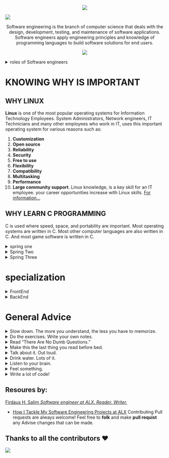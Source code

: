 <p align="center">
  <a href="https://github.com/DenverCoder1/readme-typing-svg"><img src="https://readme-typing-svg.herokuapp.com?lines=Welcome+to+the+journey+of;Doing+the+hard+thing&center=true&width=380&height=45"></a>
</p>

![](https://github.com/AdamsGeeky/Alx_holberlton_S_Eng_journey/blob/main/Alx-Holberton.jpg)

<p align="center"><span style="text-color: read,">Software engineering</span> is the branch of computer science that deals with the design, development, testing, and maintenance of software applications. Software engineers apply engineering principles and knowledge of programming languages to build software solutions for end users.
</p>        
  
<p align="center">
  <a href="https://github.com/DenverCoder1/readme-typing-svg"><img src="https://readme-typing-svg.herokuapp.com?lines=WHOW+IS+AN+ENGINEER;INNOVATOR+INVENTOR+PROLEM+SOLVER;they+Create+Solution;To+enthance+human+productivity&center=true&width=380&height=45"></a>
</p>
 
<details> 
  <summary> roles of Software engineers </summary>
  <ul> 
    <li> - Designing and maintaining software systems </li>
    <li> - Evaluating and testing new software programs </li>
    <li> - Optimizing software for speed and scalability </li>
    <li> - Writing and testing code </li>
    <li> - Consulting with clients, engineers, security specialists, and other stakeholders  </li>
    <li> - Presenting new features to stakeholders and internal customers  </li>
  </ul>    
</details>

# KNOWING WHY IS IMPORTANT
## WHY LINUX
**Linux** is one of the most popular operating systems for Information Technology Employees. System Administrators, Network engineers, IT Technicians and many other employees who work in IT, uses this important operating system for various reasons such as:
1. **Customization**
2. **Open source**
3. **Reliability**
4. **Security**
5. **Free to use**
6. **Flexibility**
7. **Compatibility**
8. **Multitasking**
9. **Performance**
10. **Large community support**.
Linux knowledge, is a key skill for an IT employee.
your career opportunities increase with Linux skills. [For information...](https://blog.eduonix.com/system-programming/top-10-reasons-learn-linux/)  
## WHY LEARN C PROGRAMMING
C is used where speed, space, and portability are important. Most operating systems are written in C. Most other computer languages are also written in C. And most game software is written in C. 

<details> 
<summary> spring one </summary> 

- [ ] Git & command line editors
- [ ] Introduction to Bash
- [ ] C - first statements
- [ ] C - pointers
- [ ] C - recursion
- [ ] C - static library
- [ ] C - memory allocation
- [ ] C - preprocessor
- [ ] C - variadic functions
- [ ] C - bit manipulation
- [ ] C - file I/O
- [ ] Singly linked lists
- [ ] Create your own printf
- [ ] Create your own Shell
</details>

<details> 
<summary> Spring Two </summary> 

- [ ] Python - first statements
- [ ] Python - import & modules
- [ ] Python - data structures
- [ ] Python - exceptions
- [ ] Python - classes
- [ ] Python - inheritance
- [ ] Python - file I/O
- [ ] Python - JSON serialization / deserialization
- [ ] HTML/CSS introduction
- [ ] SQL - basic queries
- [ ] SQL - join queries
- [ ] C - dynamic libraries
- [ ] C - makefiles
- [ ] Doubly linked lists
- [ ] Stack and Queues
- [ ] Hash tables
- [ ] Sorting algorithms
- [ ] Binary trees
- [ ] Bash - scripting
- [ ] Unix processes and signals
- [ ] Regex
- [ ] Network introduction
</details>

<details> 
<summary> Spring Three </summary> 

- [ ] Python - Object-relational mapping
- [ ] Python - Web framework
- [ ] Python - RESTful API
- [ ] Python - web scraping
- [ ] Javascript - first statements
- [ ] Javascript - objects
- [ ] Javascript - scopes and closures
- [ ] Javascript - web scraping
- [ ] Search algorithms
- [ ] SSH
- [ ] SSL certificate
- [ ] Web server
- [ ] Load balancer
- [ ] Firewall
- [ ] MySQL primary-replica
- [ ] Server monitoring
- [ ] Code deployment
- [ ] Postmortem
- [ ] Webstack debugging
- [ ] Portfolio project
</details>

# specialization 

<details> 
<summary> FrontEnd </summary>

- [ ] ES6 introduction / promise
- [ ] ES6 classes / data manipulation
- [ ] TypeScript
- [ ] HTML / CSS advanced
- [ ] Developer tools
- [ ] Responsive design
- [ ] Webpack
- [ ] React introduction / props
- [ ] React component
- [ ] React inline-styling
- [ ] React state / immutable
- [ ] React Redux - action creator/normalizr
- [ ] React Redux -reducer/selector
- [ ] React Redux -connector/provider
</details>

<details> 
<summary> BackEnd </summary> 

- [ ] ES6 introduction / promise
- [ ] ES6 classes / data manipulation
- [ ] TypeScript
- [ ] Python
- [ ] async
- [ ] MySQL advanced
- [ ] NoSQL introduction
- [ ] Redis introduction
- [ ] API Pagination
- [ ] Caching algorithms
- [ ] Unit & integration tests
- [ ] i18n
- [ ] Personal data
- [ ] User authentications
- [ ] Node JS introduction
- [ ] Queuing system
- [ ] GraphQL API
- [ ] Async file API
</details>

# General Advice
<details> 
<summary> Slow down. The more you understand, the less you have to memorize.</summary>
Don’t just read. Stop and think. When the book asks you a question, don’t just skip to the answer. Imagine
that someone really is asking the question. The more deeply you force your brain to think, the better
chance you have of learning and remembering.
</details>

<details> 
<summary> Do the exercises. Write your own notes.</summary>
We put them in, but if we did them for you, that would be like having someone else do your workouts
for you. And don’t just look at the exercises. Use a pencil. There’s plenty of evidence that physical
activity while learning can increase the learning.
</details>

<details> 
<summary> Read “There Are No Dumb Questions.”</summary>
That means all of them. They’re not optional sidebars, they’re part of the core content!
Don’t skip them.
</details>

<details> 
<summary>Make this the last thing you read before bed. </summary>
Or at least the last challenging thing. Part of the learning (especially the transfer to
long-term memory) happens after you put the book down. Your brain needs time on its own, to do more
processing. If you put in something new during that processing time, some of what you just learned will
be lost.
</details>

<details> 
<summary> Talk about it. Out loud.</summary>
Speaking activates a different part of the brain. If
you’re trying to understand something, or increase your chance of remembering it later, say it out loud.
Better still, try to explain it out loud to someone else. You’ll learn more quickly, and you might uncover
ideas you hadn’t known were there when you were reading about it.
</details>

<details> 
<summary> Drink water. Lots of it.</summary>
Your brain works best in a nice bath of fluid. Dehydration (which can happen before you ever
feel thirsty) decreases cognitive function.
</details>

<details> 
<summary>Listen to your brain.</summary>
Pay attention to whether your brain is getting overloaded. If you find yourself starting to skim
the surface or forget what you just read, it’s time for a break. Once you go past a certain point, you
won’t learn faster by trying to shove more in, and you might even hurt the process.
</details>

<details> 
<summary>Feel something.</summary>
Your brain needs to know that this matters. Get involved with the stories. Make up your own
captions for the photos. Groaning over a bad joke is still better than feeling nothing at all
</details>

<details> 
<summary>Write a lot of code!</summary>
There’s only one way to learn to program: write a lot of code. And that’s what you’re going
to do throughout this book. Coding is a skill, and the only way to get good at it is to practice. We’re
going to give you a lot of practice: every chapter has exercises that pose a problem for you to solve. Don’t just skip over them—a lot of the learning happens when you solve the exercises. We included a solution to each exercise—don’t be afraid to peek at the solution if you get stuck! (It’s easy to get snagged on something small.) But try to solve the problem before you look at the solution. And definitely get it working before you move on to the next part of the book
</details>

## Resoures by:
[Firdaus H. Salim *Software engineer at ALX. Reader. Writer.*](https://github.com/betascribbles)<br/>
 - [How I Tackle My Software Engineering Projects at ALX](https://medium.com/alx-africa/how-i-tackle-my-software-engineering-projects-at-alx-610f3f5a6448)
 Contributing
Pull requests are always welcome! Feel free to **folk** and make **pull requist** any Advise changes that can be made.
## Thanks to all the contributors ❤️
<a href="https://github.com/AdamsGeeky/Alx_holberlton_S_Eng_journey/graphs/contributors">
  <img src="https://contrib.rocks/image?repo=AdamsGeeky/Alx_holberlton_S_Eng_journey" />
</a>
